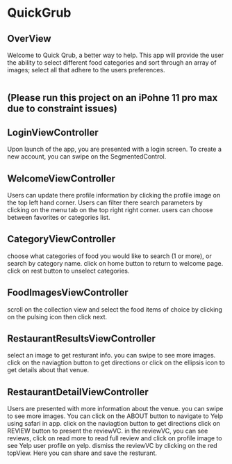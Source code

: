 # QuickGrub

## OverView
Welcome to Quick Qrub, a better way to help.
This app will provide the user the ability to select different food categories and sort through an array of images; select
all that adhere to the users preferences.

```

```
## (Please run this project on an iPohne 11 pro max due to constraint issues)

## LoginViewController
Upon launch of the app, you are presented with a login screen. 
To create a new account, you can swipe on the SegmentedControl.

## WelcomeViewController
Users can update there profile information by clicking the profile image on the top left hand corner. 
Users can filter there search parameters by clicking on the menu tab on the top right right corner. 
users can choose between favorites or categories list.

## CategoryViewController

choose what categories of food you would like to search (1 or more),
or search by category name.
click on home button to return to welcome page. 
click on rest button to unselect categories. 

## FoodImagesViewController

scroll on the collection view and select the food items of choice by clicking on the pulsing icon
then click next.

## RestaurantResultsViewController

select an image to get resturant info.
you can swipe to see more images.
click on the naviagtion button to get directions or click on the ellipsis icon to get details about that venue.

## RestaurantDetailViewController

Users are presented with more information about the venue.
you can swipe to see more images.
You can click on the ABOUT button to navigate to Yelp using safari in app.
click on the naviagtion button to get directions 
click on REVIEW button to present the reviewVC. 
in the reviewVC, you can see reviews, click on read more to read full review and click on profile image to see Yelp user profile on yelp.
dismiss the reviewVC by clicking on the red topView.
Here you can share and save the resturant.

#

